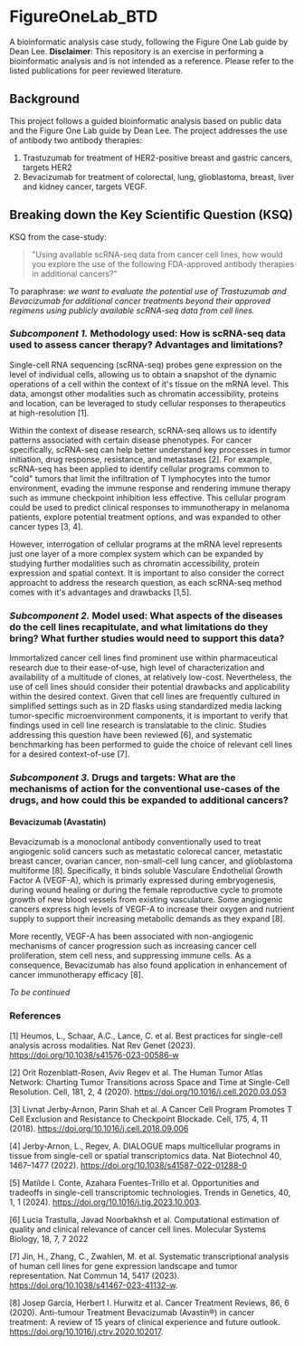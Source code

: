 # FigureOneLab_BTD
A bioinformatic analysis case study, following the Figure One Lab guide by Dean Lee. **__Disclaimer__**: This repository is an exercise in performing a bioinformatic analysis and is not intended as a reference. Please refer to the listed publications for peer reviewed literature. 

## Background
This project follows a guided bioinformatic analysis based on public data and the Figure One Lab guide by Dean Lee. The project addresses the use of antibody two antibody therapies:
1. Trastuzumab for treatment of HER2-positive breast and gastric cancers, targets HER2
2. Bevacizumab for treatment of colorectal, lung, glioblastoma, breast, liver and kidney cancer, targets VEGF.

## Breaking down the Key Scientific Question (KSQ)
KSQ from the case-study: 
>"Using available scRNA-seq data from cancer cell lines, how would you explore the use of the following FDA-approved antibody therapies in additional cancers?" 

To paraphrase: _we want to evaluate the potential use of Trastuzumab and Bevacizumab for additional cancer treatments beyond their approved regimens using publicly available scRNA-seq data from cell lines._

### _Subcomponent 1._ Methodology used: How is scRNA-seq data used to assess cancer therapy? Advantages and limitations?
Single-cell RNA sequencing (scRNA-seq) probes gene expression on the level of individual cells, allowing us to obtain a snapshot of the dynamic operations of a cell within the context of it's tissue on the mRNA level. This data, amongst other modalities such as chromatin accessibility, proteins and location, can be leveraged to study cellular responses to therapeutics at high-resolution [1]. 

Within the context of disease research, scRNA-seq allows us to identify patterns associated with certain disease phenotypes. For cancer specifically, scRNA-seq can help better understand key processes in tumor initiation, drug response, resistance, and metastases [2]. For example, scRNA-seq has been applied to identify cellular programs common to "cold" tumors that limit the infiltration of T lymphocytes into the tumor environment, evading the immune response and rendering immune therapy such as immune checkpoint inhibition less effective. This cellular program could be used to predict clinical responses to immunotherapy in melanoma patients, explore potential treatment options, and was expanded to other cancer types [3, 4].

However, interrogation of cellular programs at the mRNA level represents just one layer of a more complex system which can be expanded by studying further modalities such as chromatin accessibility, protein expression and spatial context. It is important to also consider the correct approacht to address the research question, as each scRNA-seq method comes with it's advantages and drawbacks [1,5]. 



### _Subcomponent 2._ Model used: What aspects of the diseases do the cell lines recapitulate, and what limitations do they bring? What further studies would need to support this data?
Immortalized cancer cell lines find prominent use within pharmaceutical research due to their ease-of-use, high level of characterization and availability of a multitude of clones, at relatively low-cost. Nevertheless, the use of cell lines should consider their potential drawbacks and applicability within the desired context. Given that cell lines are frequently cultured in simplified settings such as in 2D flasks using standardized media lacking tumor-specific microenvironment components, it is important to verify that findings used in cell line research is translatable to the clinic. Studies addressing this question have been reviewed [6], and systematic benchmarking has been performed to guide the choice of relevant cell lines for a desired context-of-use [7]. 

### _Subcomponent 3._ Drugs and targets: What are the mechanisms of action for the conventional use-cases of the drugs, and how could this be expanded to additional cancers?

#### Bevacizumab (Avastatin)
Bevacizumab is a monoclonal antibody conventionally used to treat angiogenic solid cancers such as metastatic colorecal cancer, metastatic breast cancer, ovarian cancer, non-small-cell lung cancer, and glioblastoma multiforme [8]. Specifically, it binds soluble Vasculare Endothelial Growth Factor A (VEGF-A), which is primarly expressed during embryogenesis, during wound healing or during the female reproductive cycle to promote growth of new blood vessels from existing vasculature. Some angiogenic cancers express high levels of VEGF-A to increase their oxygen and nutrient supply to support their increasing metabolic demands as they expand [8]. 

More recently, VEGF-A has been associated with non-angiogenic mechanisms of cancer progression such as increasing cancer cell proliferation, stem cell ness, and suppressing immune cells. As a consequence, Bevacizumab has also found application in enhancement of cancer immunotherapy efficacy [8]. 


_To be continued_


### References
[1] Heumos, L., Schaar, A.C., Lance, C. et al. Best practices for single-cell analysis across modalities. Nat Rev Genet (2023). https://doi.org/10.1038/s41576-023-00586-w

[2] Orit Rozenblatt-Rosen, Aviv Regev et al. The Human Tumor Atlas Network: Charting Tumor Transitions across Space and Time at Single-Cell Resolution. Cell, 181, 2, 4 (2020). https://doi.org/10.1016/j.cell.2020.03.053

[3] Livnat Jerby-Arnon, Parin Shah et al. A Cancer Cell Program Promotes T Cell Exclusion and Resistance to Checkpoint Blockade. Cell, 175, 4, 11 (2018). https://doi.org/10.1016/j.cell.2018.09.006

[4] Jerby-Arnon, L., Regev, A. DIALOGUE maps multicellular programs in tissue from single-cell or spatial transcriptomics data. Nat Biotechnol 40, 1467–1477 (2022). https://doi.org/10.1038/s41587-022-01288-0

[5] Matilde I. Conte, Azahara Fuentes-Trillo et al. Opportunities and tradeoffs in single-cell transcriptomic technologies. Trends in Genetics, 40, 1, 1 (2024). https://doi.org/10.1016/j.tig.2023.10.003.

[6] Lucia Trastulla, Javad Noorbakhsh et al. Computational estimation of quality and clinical relevance of cancer cell lines. Molecular Systems Biology, 18, 7, 7 2022

[7] Jin, H., Zhang, C., Zwahlen, M. et al. Systematic transcriptional analysis of human cell lines for gene expression landscape and tumor representation. Nat Commun 14, 5417 (2023). https://doi.org/10.1038/s41467-023-41132-w.

[8] Josep Garcia, Herbert I. Hurwitz et al. Cancer Treatment Reviews, 86, 6 (2020). Anti-tumour Treatment Bevacizumab (Avastin®) in cancer treatment: A review of 15 years of clinical experience and future outlook. https://doi.org/10.1016/j.ctrv.2020.102017.
